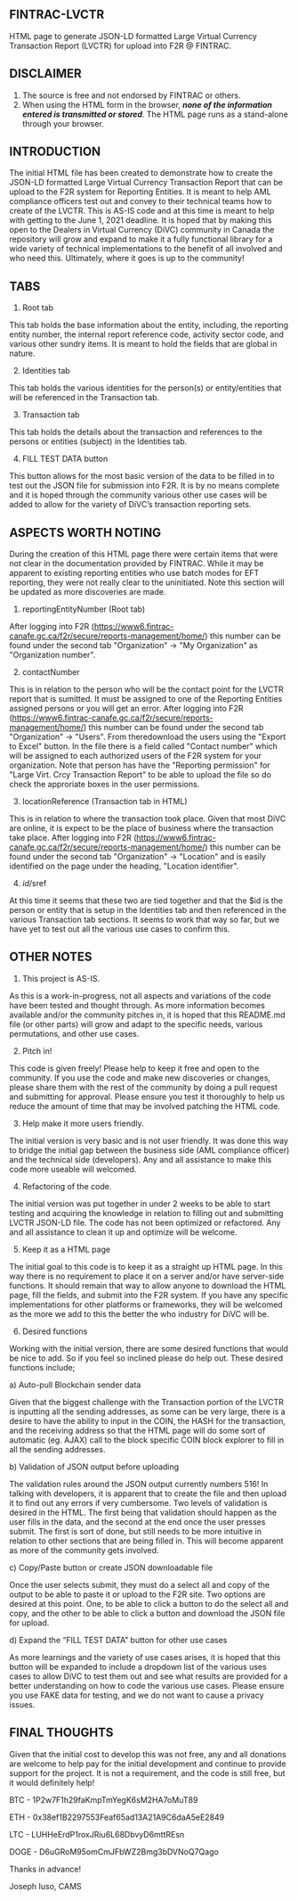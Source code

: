 ##  FINTRAC-LVCTR
HTML page to generate JSON-LD formatted Large Virtual Currency Transaction Report (LVCTR) for upload into F2R @ FINTRAC.  

## DISCLAIMER
1. The source is free and not endorsed by FINTRAC or others.
2. When using the HTML form in the browser, _**none of the information entered is transmitted or stored**_.  The HTML page runs as a stand-alone through your browser.


## INTRODUCTION
The initial HTML file has been created to demonstrate how to create the JSON-LD formatted Large Virtual Currency Transaction Report that can be upload to the F2R system for Reporting Entities. It is meant to help AML compliance officers test out and convey to their technical teams how to create of the LVCTR.  This is AS-IS code and at this time is meant to help with getting to the June 1, 2021 deadline.  It is hoped that by making this open to the Dealers in Virtual Currency (DiVC) community in Canada the repository will grow and expand to make it a fully functional library for a wide variety of technical implementations to the benefit of all involved and who need this.  Ultimately, where it goes is up to the community!

## TABS
1. Root tab

This tab holds the base information about the entity, including, the reporting entity number, the internal report reference code, activity sector code, and various other sundry items.  It is meant to hold the fields that are global in nature.  

2. Identities tab

This tab holds the various identities for the person(s) or entity/entities that will be referenced in the Transaction tab.  

3. Transaction tab

This tab holds the details about the transaction and references to the persons or entities (subject) in the Identities tab.

4. FILL TEST DATA button

This button allows for the most basic version of the data to be filled in to test out the JSON file for submission into F2R.  It is by no means complete and it is hoped through the community various other use cases will be added to allow for the variety of DiVC’s transaction reporting sets.

## ASPECTS WORTH NOTING

During the creation of this HTML page there were certain items that were not clear in the documentation provided by FINTRAC. While it may be apparent to existing reporting entities who use batch modes for EFT reporting, they were not really clear to the uninitiated.  Note this section will be updated as more discoveries are made.

1. reportingEntityNumber (Root tab)

After logging into F2R (https://www6.fintrac-canafe.gc.ca/f2r/secure/reports-management/home/) this number can be found under the second tab "Organization" -> "My Organization" as "Organization number".

2. contactNumber 

This is in relation to the person who will be the contact point for the  LVCTR report that is sumitted.  It must be assigned to one of the Reporting Entities assigned persons or you will get an error.  After logging into F2R (https://www6.fintrac-canafe.gc.ca/f2r/secure/reports-management/home/) this number can be found under the second tab "Organization" -> "Users". From theredownload the users using the "Export to Excel" button.  In the file there is a field called "Contact number" which will be assigned to each authorized users of the F2R system for your organization.  Note that person has have the "Reporting permission" for "Large Virt. Crcy Transaction Report" to be able to upload the file so do check the approriate boxes in the user permissions.

3. locationReference (Transaction tab in HTML)

This is in relation to where the transaction took place.  Given that most DiVC are online, it is expect to be the place of business where the transaction take place. After logging into F2R (https://www6.fintrac-canafe.gc.ca/f2r/secure/reports-management/home/) this number can be found under the second tab "Organization" -> "Location" and is easily identified on the page under the heading, "Location identifier".

4. $id/$sref

At this time it seems that these two are tied together and that the $id is the person or entity that is setup in the Identities tab and then referenced in the various Transaction tab sections.  It seems to work that way so far, but we have yet to test out all the various use cases to confirm this.

## OTHER NOTES

1. This project is AS-IS.  

As this is a work-in-progress, not all aspects and variations of the code have been tested and thought through.  As more information becomes available and/or the community pitches in, it is hoped that this README.md file (or other parts) will grow and adapt to the specific needs, various permutations, and other use cases.

2. Pitch in! 

This code is given freely! Please help to keep it free and open to the community. If you use the code and make new discoveries or changes, please share them with the rest of the community by doing a pull request and submitting for approval.    Please ensure you test it thoroughly to help us reduce the amount of time that may be involved patching the HTML code.

3. Help make it more users friendly.

The initial version is very basic and is not user friendly.  It was done this way to bridge the initial gap between the business side (AML compliance officer) and the technical side (developers).  Any and all assistance to make this code more useable will welcomed.

4. Refactoring of the code.

The initial version was put together in under 2 weeks to be able to start testing and acquiring the knowledge in relation to filling out and submitting LVCTR JSON-LD file.  The code has not been optimized or refactored.  Any and all assistance to clean it up and optimize will be welcome.

5. Keep it as a HTML page

The initial goal to this code is to keep it as a straight up HTML page.  In this way there is no requirement to place it on a server and/or have server-side functions.  It should remain that way to allow anyone to download the HTML page, fill the fields, and submit into the F2R system.  If you have any specific implementations for other platforms or frameworks, they will be welcomed as the more we add to this the better the who industry for DiVC will be.

6. Desired functions 

Working with the initial version, there are some desired functions that would be nice to add.  So if you feel so inclined please do help out.  These desired functions include;

a) Auto-pull Blockchain sender data

Given that the biggest challenge with the Transaction portion of the LVCTR is inputting all the sending addresses, as some can be very large, there is a desire to have the ability to input in the COIN, the HASH for the transaction, and the receiving address so that the HTML page will do some sort of automatic (eg. AJAX) call to the block specific COIN block explorer to fill in all the sending addresses. 

b) Validation of JSON output before uploading

The validation rules around the JSON output currently numbers 516!  In talking with developers, it is apparent that to create the file and then upload it to find out any errors if very cumbersome.  Two levels of validation is desired in the HTML.  The first being that validation should happen as the user fills in the data, and the second at the end once the user presses submit. The first is sort of done, but still needs to be more intuitive in relation to other sections that are being filled in.  This will become apparent as more of the community gets involved.

c) Copy/Paste button or create JSON downloadable file

Once the user selects submit, they must do a select all and copy of the output to be able to paste it or upload to the F2R site.  Two options are desired at this point.  One, to be able to click a button to do the select all and copy, and the other to be able to click a button and download the JSON file for upload. 

d) Expand the “FILL TEST DATA” button for other use cases

As more learnings and the variety of use cases arises, it is hoped that this button will be expanded to include a dropdown list of the various uses cases to allow DiVC to test them out and see what results are provided for a better understanding on how to code the various use cases.  Please ensure you use FAKE data for testing, and we do not want to cause a privacy issues.  

## FINAL THOUGHTS

Given that the initial cost to develop this was not free, any and all donations are welcome to help pay for the initial development and continue to provide support for the project.  It is not a requirement, and the code is still free, but it would definitely help!

BTC - 1P2w7F1h29faKmpTmYegK6sM2HA7oMuT89

ETH - 0x38ef1B2297553Feaf65ad13A21A9C6daA5eE2849

LTC - LUHHeErdP1roxJRiu6L68DbvyD6mttREsn

DOGE - D6uGRoM95omCmJFbWZ2Bmg3bDVNoQ7Qago


Thanks in advance!

Joseph Iuso, CAMS

